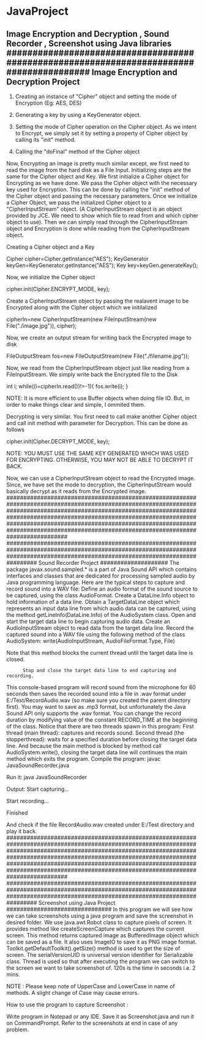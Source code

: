 # JavaProject
Image Encryption and Decryption , Sound Recorder , Screenshot using Java libraries
########################################################################################
Image Encryption and Decryption Project
----------------------------------------
1. Creating an instance of "Cipher" object and setting the mode of Encryption (Eg: AES, DES)

2. Generating a key by using a KeyGenerator object.

3. Setting the mode of Cipher operation on the Cipher object. As we intent to Encrypt, we simply set it by setting a property of Cipher object by calling its "init" method.

4. Calling the "doFinal" method of the Cipher object



Now, Encrypting an image is pretty much similar except, we first need to read the image from the hard disk as a File Input. Initializing steps are the same for the Cipher object and Key.
We first initialize a Cipher object for Encrypting as we have done. We pass the Cipher object with the necessary key used for Encryption. This can be done by calling the "init" method of the Cipher object and passing the necessary parameters.
Once we initialize a Cipher Object, we pass the initialized Cipher object to a "CipherInputStream" object. (A CipherInputStream object is an object provided by JCE. We need to show which file to read from and which cipher object to use). Then we can simply read through the CipherInputStream object and Encryption is done while reading from the CipherInputStream object.


Creating a Cipher object and a Key

Cipher cipher=Cipher.getInstance("AES");
KeyGenerator keyGen=KeyGenerator.getInstance("AES");
Key key=keyGen.generateKey();

Now, we initialize the Cipher object

cipher.init(Cipher.ENCRYPT_MODE, key);

Create a CipherInputStream object by passing the realavent image to be Encrypted along with the Cipher object which we initilalized

cipherIn=new CipherInputStream(new FileInputStream(new File("./image.jpg")), cipher);

Now, we create an output stream for writing back the Encrypted image to disk

FileOutputStream fos=new FileOutputStream(new File("./filename.jpg"));

Now, we read from the CipherInputStream object just like reading from a FileInputStream.
We simply write back the Encrypted file to the Disk

int i;
while((i=cipherIn.read())!=-1){
fos.write(i);
}

NOTE: It is more efficient to use Buffer objects when doing file IO. But, in order to make things clear and simple, I ommited them.

Decrypting is very similar. You first need to call make another Cipher object and call init method with parameter for Decryption. This can be done as follows

cipher.init(Cipher.DECRYPT_MODE, key);

NOTE: YOU MUST USE THE SAME KEY GENERATED WHICH WAS USED FOR ENCRYPTING. OTHERWISE, YOU MAY NOT BE ABLE TO DECRYPT IT BACK.

Now, we can use a CipherInputStream object to read the Encrypted image. Since, we have set the mode to decryption, the CipherInputStream would basically decrypt as it reads from the Encrypted image.
##################################################################################################################################################################################################################################################################################################################################################################
#################################################################################################################################################################################
Sound Recorder Project
####################
The package javax.sound.sampled.* is a part of Java Sound API which contains interfaces and classes that are dedicated for processing sampled audio by Java programming language.
Here are the typical steps to capture and record sound into a WAV file:
          Define an audio format of the sound source to be captured, using the class AudioFormat.
          Create a DataLine.Info object to hold information of a data line.
          Obtain a TargetDataLine object which represents an input data line from which audio data can be captured, using the method getLineInfo(DataLine.Info) of the AudioSystem class.
          Open and start the target data line to begin capturing audio data.
          Create an AudioInputStream object to read data from the target data line.
          Record the captured sound into a WAV file using the following method of the class AudioSystem:
write(AudioInputStream, AudioFileFormat.Type, File)

 

Note that this method blocks the current thread until the target data line is closed.

          Stop and close the target data line to end capturing and recording.
 This console-based program will record sound from the microphone for 60 seconds then saves the recorded sound into a file in .wav format under E:/Test/RecordAudio.wav (so make sure you created the parent directory first). You may want to save as .mp3 format, but unfortunately the Java Sound API only supports the .wav format.
You can change the record duration by modifying value of the constant RECORD_TIME at the beginning of the class.
Notice that there are two threads spawn in this program:
First thread (main thread): captures and records sound.
Second thread (the stopperthread): waits for a specified duration before closing the target data line. And because the main method is blocked by method call AudioSystem.write(), closing the target data line will continues the main method which exits the program.
Compile the program:
javac JavaSoundRecorder.java

Run it:
java JavaSoundRecorder

Output:
Start capturing...

Start recording...

Finished

And check if the file RecordAudio.wav created under E:/Test directory and play it back.
##################################################################################################################################################################################################################################################################################################################################################################
#################################################################################################################################################################################
Screenshot using Java Project
###############################
In this program we will see how we can take screenshots using a java program and save the screenshot in desired folder.
We use java.awt.Robot class to capture pixels of screen. It provides method like createScreenCapture which captures the current screen. This method returns captured image as BufferedImage object which can be saved as a file. It also uses ImageIO to save it as PNG image format. Toolkit.getDefaultToolkit().getSize() method is used to get the size of screen.
The serialVersionUID is universal version identifier for Serializable class. Thread is used so that after executing the program we can switch to the screen we want to take screenshot of. 120s is the time in seconds i.e. 2 mins.

NOTE : Please keep note of UpperCase and LowerCase in name of methods. A slight change of Case may cause errors.

How to use the program to capture Screenshot :

Write program in Notepad or any IDE.
Save it as Screenshot.java and run it on CommandPrompt.
Refer to the screenshots at end in case of any problem.
